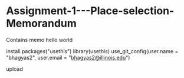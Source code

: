 # Assignment-1---Place-selection-Memorandum
Contains memo 
hello world 


install.packages("usethis")
library(usethis)
use_git_config(user.name = "bhagyas2", user.email = "bhagyas2@illinois.edu")
 
upload